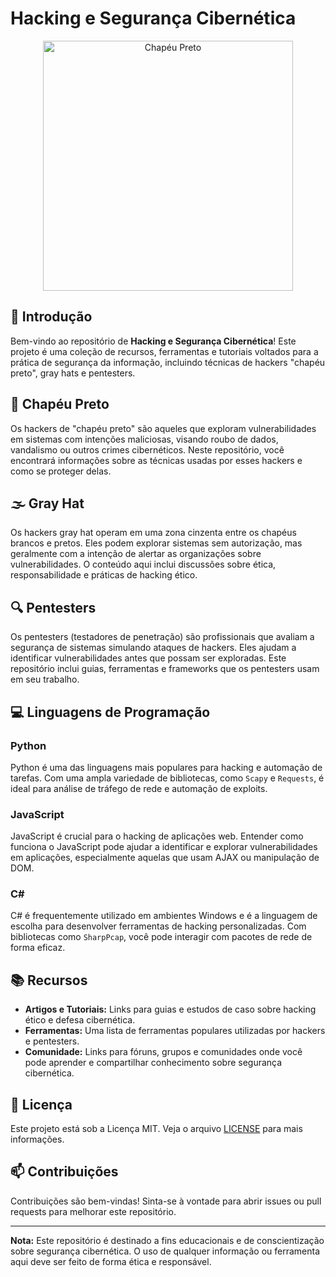 # Hacking e Segurança Cibernética

<p align="center">
  <img src="chapeu_preto.png" alt="Chapéu Preto" width="400"/>
</p>

## 🚀 Introdução

Bem-vindo ao repositório de **Hacking e Segurança Cibernética**! Este projeto é uma coleção de recursos, ferramentas e tutoriais voltados para a prática de segurança da informação, incluindo técnicas de hackers "chapéu preto", gray hats e pentesters.

## 🎩 Chapéu Preto

Os hackers de "chapéu preto" são aqueles que exploram vulnerabilidades em sistemas com intenções maliciosas, visando roubo de dados, vandalismo ou outros crimes cibernéticos. Neste repositório, você encontrará informações sobre as técnicas usadas por esses hackers e como se proteger delas.

## 🌫️ Gray Hat

Os hackers gray hat operam em uma zona cinzenta entre os chapéus brancos e pretos. Eles podem explorar sistemas sem autorização, mas geralmente com a intenção de alertar as organizações sobre vulnerabilidades. O conteúdo aqui inclui discussões sobre ética, responsabilidade e práticas de hacking ético.

## 🔍 Pentesters

Os pentesters (testadores de penetração) são profissionais que avaliam a segurança de sistemas simulando ataques de hackers. Eles ajudam a identificar vulnerabilidades antes que possam ser exploradas. Este repositório inclui guias, ferramentas e frameworks que os pentesters usam em seu trabalho.

## 💻 Linguagens de Programação

### Python

Python é uma das linguagens mais populares para hacking e automação de tarefas. Com uma ampla variedade de bibliotecas, como `Scapy` e `Requests`, é ideal para análise de tráfego de rede e automação de exploits.

### JavaScript

JavaScript é crucial para o hacking de aplicações web. Entender como funciona o JavaScript pode ajudar a identificar e explorar vulnerabilidades em aplicações, especialmente aquelas que usam AJAX ou manipulação de DOM.

### C#

C# é frequentemente utilizado em ambientes Windows e é a linguagem de escolha para desenvolver ferramentas de hacking personalizadas. Com bibliotecas como `SharpPcap`, você pode interagir com pacotes de rede de forma eficaz.

## 📚 Recursos

- **Artigos e Tutoriais:** Links para guias e estudos de caso sobre hacking ético e defesa cibernética.
- **Ferramentas:** Uma lista de ferramentas populares utilizadas por hackers e pentesters.
- **Comunidade:** Links para fóruns, grupos e comunidades onde você pode aprender e compartilhar conhecimento sobre segurança cibernética.

## 📜 Licença

Este projeto está sob a Licença MIT. Veja o arquivo [LICENSE](LICENSE) para mais informações.

## 📫 Contribuições

Contribuições são bem-vindas! Sinta-se à vontade para abrir issues ou pull requests para melhorar este repositório.

---

**Nota:** Este repositório é destinado a fins educacionais e de conscientização sobre segurança cibernética. O uso de qualquer informação ou ferramenta aqui deve ser feito de forma ética e responsável.
